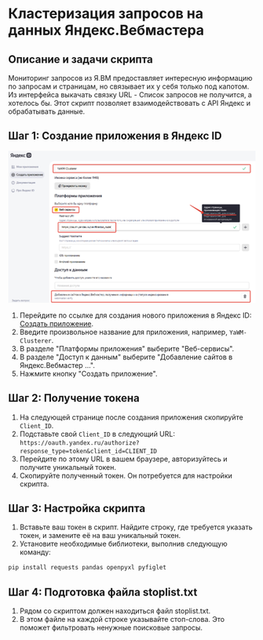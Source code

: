 # Кластеризация запросов на данных Яндекс.Вебмастера

## Описание и задачи скрипта
Мониторинг запросов из Я.ВМ предоставляет интересную информацию по запросам и страницам, но связывает их у себя только под капотом. Из интерфейса выкачать связку URL - Список запросов не получится, а хотелось бы. 
Этот скрипт позволяет взаимодействовать с API Яндекс и обрабатывать данные.

## Шаг 1: Создание приложения в Яндекс ID
![](/images/pic1.png)
1. Перейдите по ссылке для создания нового приложения в Яндекс ID: [Создать приложение](https://oauth.yandex.ru/client/new).
2. Введите произвольное название для приложения, например, `YaWM-Clusterer`.
3. В разделе "Платформы приложения" выберите "Веб-сервисы".
4. В разделе "Доступ к данным" выберите "Добавление сайтов в Яндекс.Вебмастер ...".
5. Нажмите кнопку "Создать приложение".

## Шаг 2: Получение токена

1. На следующей странице после создания приложения скопируйте `Client_ID`.
2. Подставьте свой `Client_ID` в следующий URL: `https://oauth.yandex.ru/authorize?response_type=token&client_id=CLIENT_ID`
3. Перейдите по этому URL в вашем браузере, авторизуйтесь и получите уникальный токен.
4. Скопируйте полученный токен. Он потребуется для настройки скрипта.

## Шаг 3: Настройка скрипта

1. Вставьте ваш токен в скрипт. Найдите строку, где требуется указать токен, и замените её на ваш уникальный токен.
2. Установите необходимые библиотеки, выполнив следующую команду:
```bash
pip install requests pandas openpyxl pyfiglet
```

## Шаг 4: Подготовка файла stoplist.txt
1. Рядом со скриптом должен находиться файл stoplist.txt.
2. В этом файле на каждой строке указывайте стоп-слова. Это поможет фильтровать ненужные поисковые запросы.
